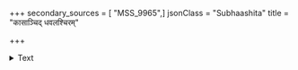 +++
secondary_sources = [ "MSS_9965",]
jsonClass = "Subhaashita"
title = "कासाञ्चिद् धवलश्चिरम्"

+++

<details><summary>Text</summary>

कासांचिद् धवलश्चिरं निवसतां वित्तेपरासां पुनर् नीलो वा कपिलोऽथवा वरवृषो रक्तोऽथवा मेचकः।  
ग्रामीणैरवधीरितोऽपि शिथिलस्कन्धोऽप्यनूर्ध्वश्रवाः स्वान्ते मे परतन्त्रतुन्दिलतनुर्जागर्त्ययं कर्बुरः॥
</details>
